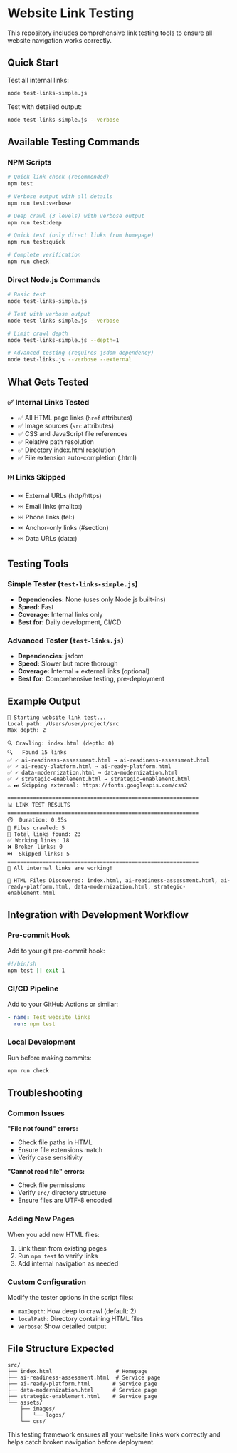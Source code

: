 # Website Link Testing

This repository includes comprehensive link testing tools to ensure all website navigation works correctly.

## Quick Start

Test all internal links:
```bash
node test-links-simple.js
```

Test with detailed output:
```bash
node test-links-simple.js --verbose
```

## Available Testing Commands

### NPM Scripts

```bash
# Quick link check (recommended)
npm test

# Verbose output with all details
npm run test:verbose

# Deep crawl (3 levels) with verbose output
npm run test:deep

# Quick test (only direct links from homepage)
npm run test:quick

# Complete verification
npm run check
```

### Direct Node.js Commands

```bash
# Basic test
node test-links-simple.js

# Test with verbose output
node test-links-simple.js --verbose

# Limit crawl depth
node test-links-simple.js --depth=1

# Advanced testing (requires jsdom dependency)
node test-links.js --verbose --external
```

## What Gets Tested

### ✅ Internal Links Tested
- ✅ All HTML page links (`href` attributes)
- ✅ Image sources (`src` attributes) 
- ✅ CSS and JavaScript file references
- ✅ Relative path resolution
- ✅ Directory index.html resolution
- ✅ File extension auto-completion (.html)

### ⏭️ Links Skipped
- ⏭️ External URLs (http/https)
- ⏭️ Email links (mailto:)
- ⏭️ Phone links (tel:)
- ⏭️ Anchor-only links (#section)
- ⏭️ Data URLs (data:)

## Testing Tools

### Simple Tester (`test-links-simple.js`)
- **Dependencies:** None (uses only Node.js built-ins)
- **Speed:** Fast
- **Coverage:** Internal links only
- **Best for:** Daily development, CI/CD

### Advanced Tester (`test-links.js`)
- **Dependencies:** jsdom
- **Speed:** Slower but more thorough
- **Coverage:** Internal + external links (optional)
- **Best for:** Comprehensive testing, pre-deployment

## Example Output

```
🚀 Starting website link test...
Local path: /Users/user/project/src
Max depth: 2

🔍 Crawling: index.html (depth: 0)
🔍   Found 15 links
✅ ✓ ai-readiness-assessment.html → ai-readiness-assessment.html
✅ ✓ ai-ready-platform.html → ai-ready-platform.html
✅ ✓ data-modernization.html → data-modernization.html
✅ ✓ strategic-enablement.html → strategic-enablement.html
⚠️ ⏭ Skipping external: https://fonts.googleapis.com/css2

============================================================
📊 LINK TEST RESULTS
============================================================
⏱️  Duration: 0.05s
📄 Files crawled: 5
🔗 Total links found: 23
✅ Working links: 18
❌ Broken links: 0
⏭️  Skipped links: 5
============================================================
🎉 All internal links are working!

📄 HTML Files Discovered: index.html, ai-readiness-assessment.html, ai-ready-platform.html, data-modernization.html, strategic-enablement.html
```

## Integration with Development Workflow

### Pre-commit Hook
Add to your git pre-commit hook:
```bash
#!/bin/sh
npm test || exit 1
```

### CI/CD Pipeline
Add to your GitHub Actions or similar:
```yaml
- name: Test website links
  run: npm test
```

### Local Development
Run before making commits:
```bash
npm run check
```

## Troubleshooting

### Common Issues

**"File not found" errors:**
- Check file paths in HTML
- Ensure file extensions match
- Verify case sensitivity

**"Cannot read file" errors:**
- Check file permissions
- Verify `src/` directory structure
- Ensure files are UTF-8 encoded

### Adding New Pages

When you add new HTML files:
1. Link them from existing pages
2. Run `npm test` to verify links
3. Add internal navigation as needed

### Custom Configuration

Modify the tester options in the script files:
- `maxDepth`: How deep to crawl (default: 2)
- `localPath`: Directory containing HTML files
- `verbose`: Show detailed output

## File Structure Expected

```
src/
├── index.html                    # Homepage
├── ai-readiness-assessment.html  # Service page
├── ai-ready-platform.html       # Service page  
├── data-modernization.html      # Service page
├── strategic-enablement.html    # Service page
└── assets/
    ├── images/
    │   └── logos/
    └── css/
```

This testing framework ensures all your website links work correctly and helps catch broken navigation before deployment.